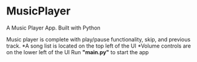 # MusicPlayer
A Music Player App. Built with Python

Music player is complete with play/pause functionality, skip, and previous track.
*A song list is located on the top left of the UI
*Volume controls are on the lower left of the UI
Run **"main.py"** to start the app
